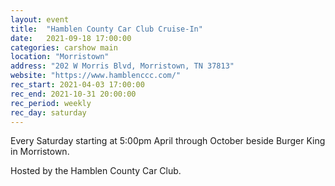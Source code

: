 ```yaml
---
layout: event
title:  "Hamblen County Car Club Cruise-In"
date:   2021-09-18 17:00:00
categories: carshow main
location: "Morristown"
address: "202 W Morris Blvd, Morristown, TN 37813"
website: "https://www.hamblenccc.com/"
rec_start: 2021-04-03 17:00:00
rec_end: 2021-10-31 20:00:00
rec_period: weekly
rec_day: saturday
---
```


Every Saturday starting at 5:00pm April through October beside Burger King in Morristown.

Hosted by the Hamblen County Car Club.
